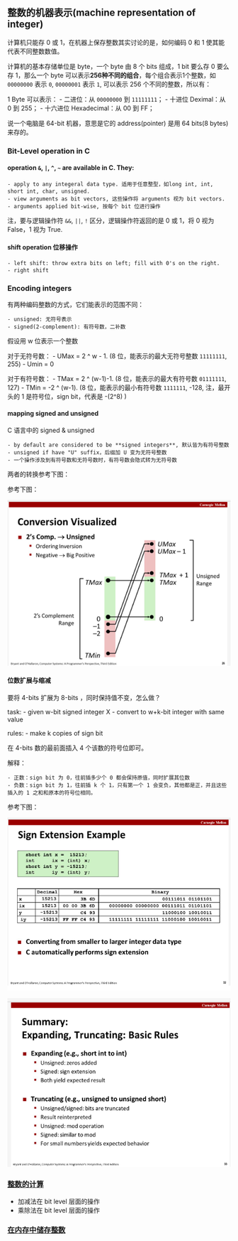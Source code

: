 ## 整数的机器表示(machine representation of integer)

计算机只能存 0 或 1，在机器上保存整数其实讨论的是，如何编码 0 和 1 使其能代表不同整数数值。

计算机的基本存储单位是 byte，一个 byte 由 8 个 bits 组成，1 bit 要么存 0 要么存 1，那么一个 byte 可以表示**256种不同的组合**，每个组合表示1个整数，如 `00000000` 表示 `0`, `00000001` 表示 `1`, 可以表示 256 个不同的整数，所以有：

1 Byte 可以表示：
	- 二进位：从 `00000000` 到 `11111111`；
	- 十进位 Deximal：从 0 到 255；
	- 十六进位 Hexadecimal：从 00 到 FF；

说一个电脑是 64-bit 机器，意思是它的 address(pointer) 是用 64 bits(8 bytes) 来存的。

### Bit-Level operation in C

#### operation `&`, `|`, `^`, `~` are available in C. They:

	- apply to any integeral data type. 适用于任意整型，如long int, int, short int, char, unsigned.
	- view arguments as bit vectors, 这些操作将 arguments 视为 bit vectors.
	- arguments applied bit-wise, 按每个 bit 位进行操作

注，要与逻辑操作符 `&&`, `||`, `!` 区分，逻辑操作符返回的是 0 或 1，将 0 视为 False，1 视为 True.

#### shift operation 位移操作

    - left shift: throw extra bits on left; fill with 0's on the right.
    - right shift

### Encoding integers

有两种编码整数的方式，它们能表示的范围不同：

	- unsigned: 无符号表示
	- signed(2-complement): 有符号数，二补数

假设用 w 位表示一个整数

对于无符号数：
	- UMax = 2 ^ w - 1. (8 位，能表示的最大无符号整数 `11111111`, 255)
	- Umin = 0

对于有符号数：
	- TMax = 2 ^ (w-1)-1. (8 位，能表示的最大有符号数 `01111111`, 127)
	- TMin = -2 ^ (w-1). (8 位，能表示的最小有符号数 `1111111`, -128, 注，最开头的 1 是符号位，sign bit，代表是 -(2^8) )

#### mapping signed and unsigned

C 语言中的 signed & unsigned

	- by default are considered to be **signed integers**, 默认皆为有符号整数
	- unsigned if have "U" suffix，后缀加 U 变为无符号整数
	- 一个操作涉及到有符号数和无符号数时，有符号数会隐式转为无符号数

两者的转换参考下图：
 
参考下图：

![mapping-signed-unsigned](./images/mapping-signed-unsigned.png)

#### 位数扩展与缩减

要将 4-bits 扩展为 8-bits ，同时保持值不变，怎么做？

task:
	- given w-bit signed integer X
	- convert to w+k-bit integer with same value

rules:
	- make k copies of sign bit

在 4-bits 数的最前面插入 4 个该数的符号位即可。

解释：

	- 正数：sign bit 为 0，往前插多少个 0 都会保持原值，同时扩展其位数
	- 负数：sign bit 为 1，往前插 k 个 1，只有第一个 1 会变负，其他都是正，并且这些插入的 1 之和和原本的符号位相同。

参考下图：

![sign-extension-in-c](./images/sign-extension-in-c.png)

![truncate-in-c](./images/truncate-in-c.png)

### [整数的计算](./整数的计算.md)

- 加减法在 bit level 层面的操作
- 乘除法在 bit level 层面的操作

### [在内存中储存整数](./在内存中储存整数.md)


















